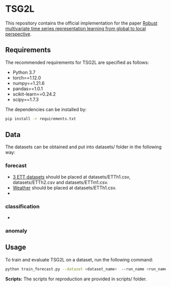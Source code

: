 # TSG2L
This repository contains the official implementation for the paper [Robust multivariate time series representation learning from global to local perspective]().

## Requirements
The recommended requirements for TSG2L are specified as follows:

- Python 3.7
- torch==1.12.0
- numpy==1.21.6
- pandas==1.0.1
- scikit-learn==0.24.2
- scipy==1.7.3

The dependencies can be installed by:
```bash
pip install -r requirements.txt
```
## Data 
The datasets can be obtained and put into datasets/ folder in the following way:
### forecast
- [3 ETT datasets](https://github.com/zhouhaoyi/ETDataset) should be placed at datasets/ETTh1.csv, datasets/ETTh2.csv and datasets/ETTm1.csv.
- [Weather](https://archive.ics.uci.edu/dataset/381/beijing+pm2+5+data) should be placed at datasets/ETTh1.csv.
- []()
### classification
- 
### anomaly

## Usage
To train and evaluate TSG2L on a dataset, run the following command:
```bash
python train_forecast.py --dataset <dataset_name>  --run_name <run_name> --loader <loader> --gpu <gpu> 
```
**Scripts:** The scripts for reproduction are provided in scripts/ folder.
